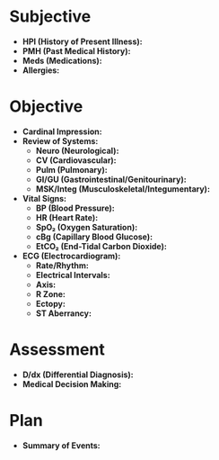# Subjective
- **HPI (History of Present Illness):**
- **PMH (Past Medical History):**
- **Meds (Medications):**
- **Allergies:**

# Objective
- **Cardinal Impression:**
- **Review of Systems:**
  - **Neuro (Neurological):**
  - **CV (Cardiovascular):**
  - **Pulm (Pulmonary):**
  - **GI/GU (Gastrointestinal/Genitourinary):**
  - **MSK/Integ (Musculoskeletal/Integumentary):**
- **Vital Signs:**
  - **BP (Blood Pressure):**
  - **HR (Heart Rate):**
  - **SpO₂ (Oxygen Saturation):**
  - **cBg (Capillary Blood Glucose):**
  - **EtCO₂ (End-Tidal Carbon Dioxide):**
- **ECG (Electrocardiogram):**
  - **Rate/Rhythm:**
  - **Electrical Intervals:**
  - **Axis:**
  - **R Zone:**
  - **Ectopy:**
  - **ST Aberrancy:**

# Assessment
- **D/dx (Differential Diagnosis):**
- **Medical Decision Making:**

# Plan
- **Summary of Events:**
